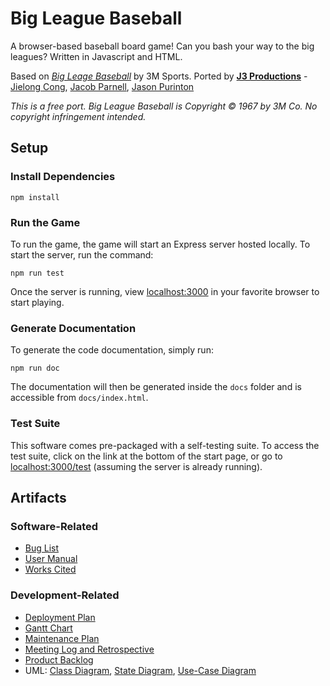 # Big League Baseball

A browser-based baseball board game! Can you bash your way to the big leagues? Written in Javascript and HTML.

Based on *[Big Leage Baseball](https://boardgamegeek.com/boardgame/8502/big-league-baseball)* by 3M Sports. Ported by **[J3 Productions](https://github.com/J3Productions)** - [Jielong Cong](https://github.com/JielongCong), [Jacob Parnell](https://github.com/compoundfraxure), [Jason Purinton](https://github.com/JasonPurinton)

*This is a free port. Big League Baseball is Copyright © 1967 by 3M Co. No copyright infringement intended.*

## Setup

### Install Dependencies

`npm install`

### Run the Game

To run the game, the game will start an Express server hosted locally. To start the server, run the command:

`npm run test`

Once the server is running, view [localhost:3000](http://localhost:3000) in your favorite browser to start playing.

### Generate Documentation

To generate the code documentation, simply run:

`npm run doc`

The documentation will then be generated inside the `docs` folder and is accessible from `docs/index.html`.

### Test Suite

This software comes pre-packaged with a self-testing suite. To access the test suite, click on the link at the bottom of the start page, or go to [localhost:3000/test](http://localhost:3000/test) (assuming the server is already running).

## Artifacts

### Software-Related

- [Bug List](https://github.com/J3Productions/big-league-baseball/blob/project4/docs/artifactsFolder/BUGLIST.md)
- [User Manual](https://github.com/J3Productions/big-league-baseball/blob/project4/docs/artifactsFolder/userManual.pdf)
- [Works Cited](https://github.com/J3Productions/big-league-baseball/blob/project4/docs/artifactsFolder/WORKSCITED.md)

### Development-Related

* [Deployment Plan]()
* [Gantt Chart](https://github.com/J3Productions/big-league-baseball/blob/project4/docs/artifactsFolder/gantt-120518.png)
* [Maintenance Plan](https://github.com/J3Productions/big-league-baseball/blob/project4/docs/artifactsFolder/Maintance%20plan.docx)
* [Meeting Log and Retrospective](https://github.com/J3Productions/big-league-baseball/blob/project4/docs/artifactsFolder/Write-up.docx)
* [Product Backlog](https://github.com/J3Productions/big-league-baseball/blob/project4/docs/artifactsFolder/backlog.pdf)
* UML: [Class Diagram](https://github.com/J3Productions/big-league-baseball/blob/project4/docs/artifactsFolder/Flow_diagram.jpg), [State Diagram](https://github.com/J3Productions/big-league-baseball/blob/project4/docs/artifactsFolder/State%20Diagram.jpg), [Use-Case Diagram](https://github.com/J3Productions/big-league-baseball/blob/project4/docs/artifactsFolder/Use%20Case%20Diagram.jpg)

